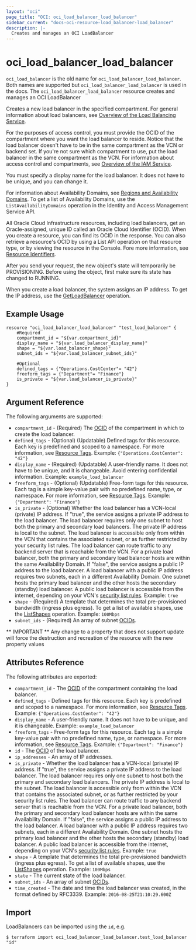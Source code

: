 ```yaml
---
layout: "oci"
page_title: "OCI: oci_load_balancer_load_balancer"
sidebar_current: "docs-oci-resource-load_balancer-load_balancer"
description: |-
  Creates and manages an OCI LoadBalancer
---
```


# oci_load_balancer_load_balancer
`oci_load_balancer` is the old name for `oci_load_balancer_load_balancer`. Both names are supported but `oci_load_balancer_load_balancer` is used in the docs.
The `oci_load_balancer_load_balancer` resource creates and manages an OCI LoadBalancer

Creates a new load balancer in the specified compartment. For general information about load balancers,
see [Overview of the Load Balancing Service](https://docs.us-phoenix-1.oraclecloud.com/Content/Balance/Concepts/balanceoverview.htm).

For the purposes of access control, you must provide the OCID of the compartment where you want
the load balancer to reside. Notice that the load balancer doesn't have to be in the same compartment as the VCN
or backend set. If you're not sure which compartment to use, put the load balancer in the same compartment as the VCN.
For information about access control and compartments, see
[Overview of the IAM Service](https://docs.us-phoenix-1.oraclecloud.com/Content/Identity/Concepts/overview.htm).

You must specify a display name for the load balancer. It does not have to be unique, and you can change it.

For information about Availability Domains, see
[Regions and Availability Domains](https://docs.us-phoenix-1.oraclecloud.com/Content/General/Concepts/regions.htm).
To get a list of Availability Domains, use the `ListAvailabilityDomains` operation
in the Identity and Access Management Service API.

All Oracle Cloud Infrastructure resources, including load balancers, get an Oracle-assigned,
unique ID called an Oracle Cloud Identifier (OCID). When you create a resource, you can find its OCID
in the response. You can also retrieve a resource's OCID by using a List API operation on that resource type,
or by viewing the resource in the Console. Fore more information, see
[Resource Identifiers](https://docs.us-phoenix-1.oraclecloud.com/Content/General/Concepts/identifiers.htm).

After you send your request, the new object's state will temporarily be PROVISIONING. Before using the
object, first make sure its state has changed to RUNNING.

When you create a load balancer, the system assigns an IP address.
To get the IP address, use the [GetLoadBalancer](https://docs.us-phoenix-1.oraclecloud.com/api/#/en/loadbalancer/20170115/LoadBalancer/GetLoadBalancer) operation.


## Example Usage

```hcl
resource "oci_load_balancer_load_balancer" "test_load_balancer" {
	#Required
	compartment_id = "${var.compartment_id}"
	display_name = "${var.load_balancer_display_name}"
	shape = "${var.load_balancer_shape}"
	subnet_ids = "${var.load_balancer_subnet_ids}"

	#Optional
	defined_tags = {"Operations.CostCenter"= "42"}
	freeform_tags = {"Department"= "Finance"}
	is_private = "${var.load_balancer_is_private}"
}
```

## Argument Reference

The following arguments are supported:

* `compartment_id` - (Required) The [OCID](https://docs.us-phoenix-1.oraclecloud.com/Content/General/Concepts/identifiers.htm) of the compartment in which to create the load balancer.
* `defined_tags` - (Optional) (Updatable) Defined tags for this resource. Each key is predefined and scoped to a namespace. For more information, see [Resource Tags](https://docs.us-phoenix-1.oraclecloud.com/Content/General/Concepts/resourcetags.htm).  Example: `{"Operations.CostCenter": "42"}` 
* `display_name` - (Required) (Updatable) A user-friendly name. It does not have to be unique, and it is changeable. Avoid entering confidential information.  Example: `example_load_balancer` 
* `freeform_tags` - (Optional) (Updatable) Free-form tags for this resource. Each tag is a simple key-value pair with no predefined name, type, or namespace. For more information, see [Resource Tags](https://docs.us-phoenix-1.oraclecloud.com/Content/General/Concepts/resourcetags.htm).  Example: `{"Department": "Finance"}` 
* `is_private` - (Optional) Whether the load balancer has a VCN-local (private) IP address.  If "true", the service assigns a private IP address to the load balancer. The load balancer requires only one subnet to host both the primary and secondary load balancers. The private IP address is local to the subnet. The load balancer is accessible only from within the VCN that contains the associated subnet, or as further restricted by your security list rules. The load balancer can route traffic to any backend server that is reachable from the VCN.  For a private load balancer, both the primary and secondary load balancer hosts are within the same Availability Domain.  If "false", the service assigns a public IP address to the load balancer. A load balancer with a public IP address requires two subnets, each in a different Availability Domain. One subnet hosts the primary load balancer and the other hosts the secondary (standby) load balancer. A public load balancer is accessible from the internet, depending on your VCN's [security list rules](https://docs.us-phoenix-1.oraclecloud.com/Content/Network/Concepts/securitylists.htm).  Example: `true` 
* `shape` - (Required) A template that determines the total pre-provisioned bandwidth (ingress plus egress). To get a list of available shapes, use the [ListShapes](https://docs.us-phoenix-1.oraclecloud.com/api/#/en/loadbalancer/20170115/LoadBalancerShape/ListShapes) operation.  Example: `100Mbps` 
* `subnet_ids` - (Required) An array of subnet [OCIDs](https://docs.us-phoenix-1.oraclecloud.com/Content/General/Concepts/identifiers.htm).


** IMPORTANT **
Any change to a property that does not support update will force the destruction and recreation of the resource with the new property values

## Attributes Reference

The following attributes are exported:

* `compartment_id` - The [OCID](https://docs.us-phoenix-1.oraclecloud.com/Content/General/Concepts/identifiers.htm) of the compartment containing the load balancer.
* `defined_tags` - Defined tags for this resource. Each key is predefined and scoped to a namespace. For more information, see [Resource Tags](https://docs.us-phoenix-1.oraclecloud.com/Content/General/Concepts/resourcetags.htm).  Example: `{"Operations.CostCenter": "42"}` 
* `display_name` - A user-friendly name. It does not have to be unique, and it is changeable.  Example: `example_load_balancer` 
* `freeform_tags` - Free-form tags for this resource. Each tag is a simple key-value pair with no predefined name, type, or namespace. For more information, see [Resource Tags](https://docs.us-phoenix-1.oraclecloud.com/Content/General/Concepts/resourcetags.htm).  Example: `{"Department": "Finance"}` 
* `id` - The [OCID](https://docs.us-phoenix-1.oraclecloud.com/Content/General/Concepts/identifiers.htm) of the load balancer.
* `ip_addresses` - An array of IP addresses.
* `is_private` - Whether the load balancer has a VCN-local (private) IP address.  If "true", the service assigns a private IP address to the load balancer. The load balancer requires only one subnet to host both the primary and secondary load balancers. The private IP address is local to the subnet. The load balancer is accessible only from within the VCN that contains the associated subnet, or as further restricted by your security list rules. The load balancer can route traffic to any backend server that is reachable from the VCN.  For a private load balancer, both the primary and secondary load balancer hosts are within the same Availability Domain.  If "false", the service assigns a public IP address to the load balancer. A load balancer with a public IP address requires two subnets, each in a different Availability Domain. One subnet hosts the primary load balancer and the other hosts the secondary (standby) load balancer. A public load balancer is accessible from the internet, depending on your VCN's [security list rules](https://docs.us-phoenix-1.oraclecloud.com/Content/Network/Concepts/securitylists.htm).  Example: `true` 
* `shape` - A template that determines the total pre-provisioned bandwidth (ingress plus egress). To get a list of available shapes, use the [ListShapes](https://docs.us-phoenix-1.oraclecloud.com/api/#/en/loadbalancer/20170115/LoadBalancerShape/ListShapes) operation.  Example: `100Mbps` 
* `state` - The current state of the load balancer. 
* `subnet_ids` - An array of subnet [OCIDs](https://docs.us-phoenix-1.oraclecloud.com/Content/General/Concepts/identifiers.htm).
* `time_created` - The date and time the load balancer was created, in the format defined by RFC3339.  Example: `2016-08-25T21:10:29.600Z` 

## Import

LoadBalancers can be imported using the `id`, e.g.

```
$ terraform import oci_load_balancer_load_balancer.test_load_balancer "id"
```
